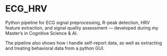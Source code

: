 # ECG_HRV
Python pipeline for ECG signal preprocessing, R-peak detection, HRV feature extraction, and signal quality assessment — developed during my Master’s in Cognitive Science &amp; AI.

The pipeline also shows how i handle self-report data, as well as extracting and treating behavioral data from a python GUI.
